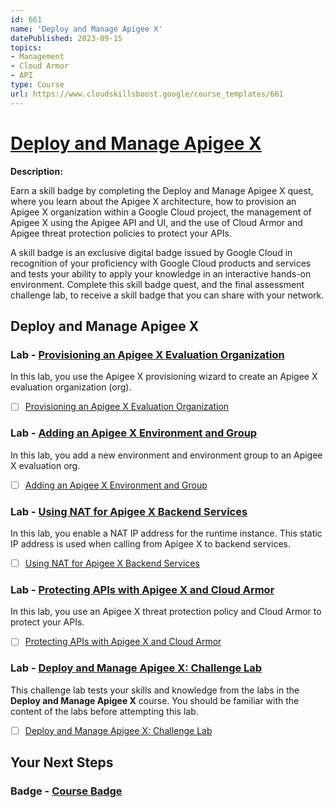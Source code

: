 ```yaml
---
id: 661
name: 'Deploy and Manage Apigee X'
datePublished: 2023-09-15
topics:
- Management
- Cloud Armor
- API
type: Course
url: https://www.cloudskillsboost.google/course_templates/661
---
```


# [Deploy and Manage Apigee X](https://www.cloudskillsboost.google/course_templates/661)

**Description:**

Earn a skill badge by completing the Deploy and Manage Apigee X quest, where you learn about the Apigee X architecture, how to provision an Apigee X organization within a Google Cloud project, the management of Apigee X using the Apigee API and UI, and the use of Cloud Armor and Apigee threat protection policies to protect your APIs.

A skill badge is an exclusive digital badge issued by Google Cloud in recognition of your proficiency with Google Cloud products and services and tests your ability to apply your knowledge in an interactive hands-on environment. Complete this skill badge quest, and the final assessment challenge lab, to receive a skill badge that you can share with your network.

## Deploy and Manage Apigee X

### Lab - [Provisioning an Apigee X Evaluation Organization](https://www.cloudskillsboost.google/course_templates/661/labs/405570)

In this lab, you use the Apigee X provisioning wizard to create an Apigee X evaluation organization (org).

- [ ] [Provisioning an Apigee X Evaluation Organization](../labs/Provisioning-an-Apigee-X-Evaluation-Organization.md)

### Lab - [Adding an Apigee X Environment and Group](https://www.cloudskillsboost.google/course_templates/661/labs/405571)

In this lab, you add a new environment and environment group to an Apigee X evaluation org.

- [ ] [Adding an Apigee X Environment and Group](../labs/Adding-an-Apigee-X-Environment-and-Group.md)

### Lab - [Using NAT for Apigee X Backend Services](https://www.cloudskillsboost.google/course_templates/661/labs/405572)

In this lab, you enable a NAT IP address for the runtime instance. This static IP address is used when calling from Apigee X to backend services.

- [ ] [Using NAT for Apigee X Backend Services](../labs/Using-NAT-for-Apigee-X-Backend-Services.md)

### Lab - [Protecting APIs with Apigee X and Cloud Armor](https://www.cloudskillsboost.google/course_templates/661/labs/405573)

In this lab, you use an Apigee X threat protection policy and Cloud Armor to protect your APIs.

- [ ] [Protecting APIs with Apigee X and Cloud Armor](../labs/Protecting-APIs-with-Apigee-X-and-Cloud-Armor.md)

### Lab - [Deploy and Manage Apigee X: Challenge Lab](https://www.cloudskillsboost.google/course_templates/661/labs/405574)

This challenge lab tests your skills and knowledge from the labs in the <b>Deploy and Manage Apigee X</b> course.  You should be familiar with the content of the labs before attempting this lab.

- [ ] [Deploy and Manage Apigee X: Challenge Lab](../labs/Deploy-and-Manage-Apigee-X-Challenge-Lab.md)

## Your Next Steps

### Badge - [Course Badge](https://www.cloudskillsboost.googleNone)
